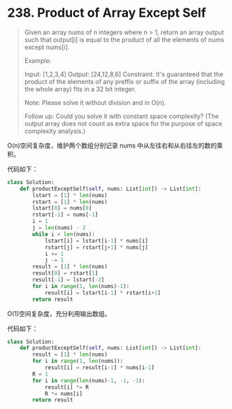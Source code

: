 # 238. Product of Array Except Self

> Given an array nums of n integers where n > 1,  return an array output such that output[i] is equal to the product of all the elements of nums except nums[i].
>
> Example:
>
> Input:  [1,2,3,4]
> Output: [24,12,8,6]
> Constraint: It's guaranteed that the product of the elements of any preffix or suffix of the array (including the whole array) fits in a 32 bit integer.
>
> Note: Please solve it without division and in O(n).
>
> Follow up:
> Could you solve it with constant space complexity? (The output array does not count as extra space for the purpose of space complexity analysis.)

O(n)空间复杂度，维护两个数组分别记录 nums 中从左往右和从右往左的数的乘积。

代码如下：

```python
class Solution:
    def productExceptSelf(self, nums: List[int]) -> List[int]:
        lstart = [1] * len(nums)
        rstart = [1] * len(nums)
        lstart[0] = nums[0]
        rstart[-1] = nums[-1]
        i = 1
        j = len(nums) - 2
        while i < len(nums):
            lstart[i] = lstart[i-1] * nums[i]
            rstart[j] = rstart[j+1] * nums[j]
            i += 1
            j -= 1
        result = [1] * len(nums)
        result[0] = rstart[1]
        result[-1] = lstart[-2]
        for i in range(1, len(nums)-1):
            result[i] = lstart[i-1] * rstart[i+1]
        return result
```

O(1)空间复杂度，充分利用输出数组。

代码如下：

```python
class Solution:
    def productExceptSelf(self, nums: List[int]) -> List[int]:
        result = [1] * len(nums)
        for i in range(1, len(nums)):
            result[i] = result[i-1] * nums[i-1]
        R = 1
        for i in range(len(nums)-1, -1, -1):
            result[i] *= R
            R *= nums[i]
        return result
```

